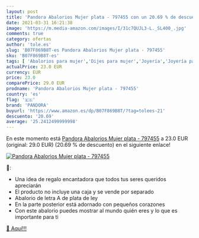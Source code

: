 ```yaml
---
layout: post
title: 'Pandora Abalorios Mujer plata - 797455 con un 20.69 % de descuento'
date: 2021-03-31 16:21:38
image: 'https://m.media-amazon.com/images/I/31c7QUJL3-L._SL400_.jpg'
comments: true
category: ofertas
author: 'tole.es'
slug: 'B07F869B8T-es Pandora Abalorios Mujer plata - 797455'
sku: 'B07F869B8T-es'
tags: [ 'Abalorios para mujer','Dijes para mujer','Joyería','Joyería para mujer','pandora', ]
actualPrice: 23.0 EUR
currency: EUR
price: 23.0
comparePrice: 29.0 EUR
prodname: 'Pandora Abalorios Mujer plata - 797455'
country: 'es'
flag: '🇪🇸'
brand: 'PANDORA'
buyurl: 'https://www.amazon.es/dp/B07F869B8T/?tag=tolees-21'
descuento: '20.69'
average: '25.2412499999998'
---
```


En este momento está [Pandora Abalorios Mujer plata - 797455](https://www.amazon.es/dp/B07F869B8T/?tag=tolees-21) a 23.0 EUR (original: 29.0 EUR) (20.69 %  de descuento) en el siguiente enlace!

[![Pandora Abalorios Mujer plata - 797455](https://m.media-amazon.com/images/I/31c7QUJL3-L._SL400_.jpg)](https://www.amazon.es/dp/B07F869B8T/?tag=tolees-21)

🔎:

- Una idea de regalo encantadora que todos tus seres queridos apreciarán
- El producto no incluye una caja y se vende por separado
- Abalorio de letra A de plata de ley
- En la parte posterior está adornado con pequeños corazones
- Con este abalorio puedes mostrar al mundo quién eres y lo que es importante para ti

[🛒 Aquí!!!](https://www.amazon.es/dp/B07F869B8T/?tag=tolees-21)
